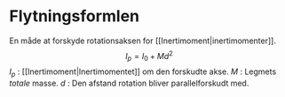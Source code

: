 # Flytningsformlen
En måde at forskyde rotationsaksen for [[Inertimoment|inertimomenter]].
$$I_{p}= I_{0} + Md^{2}$$
$I_p$ : [[Inertimoment|Inertimomentet]] om den forskudte akse.
$M$ : Legmets *totale* masse.
$d$ : Den afstand rotation bliver parallelforskudt med.